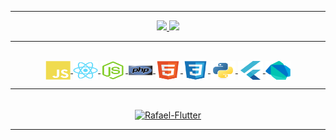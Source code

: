 <hr/>
<div align="center" >
  <a href="https://github.com/rafaelnepomuceno00">
  <img height="180em" src="https://github-readme-stats.vercel.app/api?username=rafaelnepomuceno00&show_icons=true&theme=dracula&include_all_commits=true&count_private=true"/>
  <img height="180em" src="https://github-readme-stats.vercel.app/api/top-langs/?username=rafaelnepomuceno00&layout=compact&langs_count=7&theme=dracula"/>
</div>
<hr/>
<div align="center" style="display: inline_block"><br>
  <img align="center" alt="Rafael-Js" height="30" width="40" src="https://raw.githubusercontent.com/devicons/devicon/master/icons/javascript/javascript-plain.svg">
  <img align="center" alt="Rafael-React" height="30" width="40" src="https://raw.githubusercontent.com/devicons/devicon/master/icons/react/react-original.svg">
  <img align="center" alt="Rafael-Node" height="30" width="40" src="https://raw.githubusercontent.com/devicons/devicon/master/icons/nodejs/nodejs-original.svg">
  <img align="center" alt="Rafael-PHP" height="30" width="40" src="https://raw.githubusercontent.com/devicons/devicon/master/icons/php/php-original.svg">
  <img align="center" alt="Rafael-HTML" height="30" width="40" src="https://raw.githubusercontent.com/devicons/devicon/master/icons/html5/html5-original.svg">
  <img align="center" alt="Rafael-CSS" height="30" width="40" src="https://raw.githubusercontent.com/devicons/devicon/master/icons/css3/css3-original.svg">
  <img align="center" alt="Rafael-Python" height="30" width="40" src="https://raw.githubusercontent.com/devicons/devicon/master/icons/python/python-original.svg">
  <img align="center" alt="Rafael-Flutter" height="30" width="40" src="https://raw.githubusercontent.com/devicons/devicon/master/icons/flutter/flutter-original.svg">
  <img align="center" alt="Rafael-Dart" height="30" width="40" src="https://raw.githubusercontent.com/devicons/devicon/master/icons/dart/dart-original.svg">

 <br/>
  

</div>
 <hr/>
 <div align="center" style="display: inline_block"><br>
 <img align="center" alt="Rafael-Flutter" height="30" width="100" src="https://badges.pufler.dev/visits/rafaelnepomuceno00/rafaelnepomuceno00">
  <hr/>
</div>
